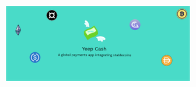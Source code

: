   <img alt="Yeep Cash logo" src="https://github.com/Yeep-Cash/yeep.cash/blob/main/yeepcash.png" width="auto" height="auto">
